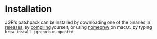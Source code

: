 # Installation

JGR's patchpack can be installed by downloading one of the binaries in [releases](https://github.com/JGRennison/OpenTTD-patches/releases), by [compiling](/COMPILING.md) yourself, or using [homebrew](https://brew.sh) on macOS by typing `brew install jgrennison-openttd`
